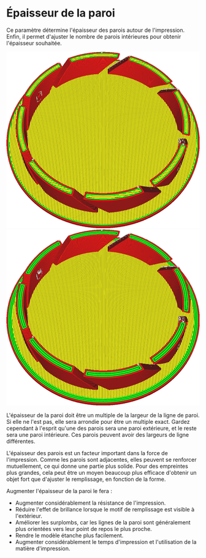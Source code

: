Épaisseur de la paroi
====
Ce paramètre détermine l'épaisseur des parois autour de l'impression. Enfin, il permet d'ajuster le nombre de parois intérieures pour obtenir l'épaisseur souhaitée.

![Parois de 0,8mm d'épaisseur](../../../articles/images/wall_thickness_0.8.png)
![Parois de 1,6 mm d'épaisseur](../../../articles/images/wall_thickness_1.6.png)

L'épaisseur de la paroi doit être un multiple de la largeur de la ligne de paroi. Si elle ne l'est pas, elle sera arrondie pour être un multiple exact. Gardez cependant à l'esprit qu'une des parois sera une paroi extérieure, et le reste sera une paroi intérieure. Ces parois peuvent avoir des largeurs de ligne différentes.

L'épaisseur des parois est un facteur important dans la force de l'impression. Comme les parois sont adjacentes, elles peuvent se renforcer mutuellement, ce qui donne une partie plus solide. Pour des empreintes plus grandes, cela peut être un moyen beaucoup plus efficace d'obtenir un objet fort que d'ajuster le remplissage, en fonction de la forme.

Augmenter l'épaisseur de la paroi le fera :
* Augmenter considérablement la résistance de l'impression.
* Réduire l'effet de brillance lorsque le motif de remplissage est visible à l'extérieur.
* Améliorer les surplombs, car les lignes de la paroi sont généralement plus orientées vers leur point de repos le plus proche.
* Rendre le modèle étanche plus facilement.
* Augmenter considérablement le temps d'impression et l'utilisation de la matière d'impression.
